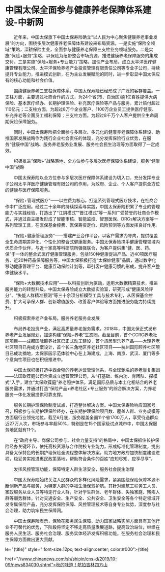 # 中国太保全面参与健康养老保障体系建设-中新网

　　近年来，中国太保旗下中国太保寿险确立“以人民为中心聚焦健康养老事业发展”的方向，围绕多层次健康养老保障体系建设来布局资源。一是实施“保险全领域”策略，深耕保险主业，全面参与健康养老保障三支柱业务领域服务。二是实施“保险+服务”策略，以保险为纽带整合市场资源，推进健康养老保障服务的集成交付。三是实施“保险+服务+专业能力”策略，加快产业布局，成立太平洋医疗健康管理有限公司、太平洋保险养老产业投资管理有限责任公司等专业子公司，持续提升专业能力，推进模式创新，在为主业发展赋能的同时，进一步彰显中国太保应有的核心功能和社会价值。

　　围绕健康养老三支柱保障体系，中国太保寿险已经形成了广泛的客群覆盖。一支柱方面，主要通过社商合作的方式，为24个省(市、自治区)逾1亿百姓提供大病保险、基本医疗经办、长期护理保险、补充医疗保险等产品与服务，累计赔付超过110亿元；二支柱方面，为超过8万个企业客户、1100万企业员工提供医疗健康、补充养老等全面员工福利保障；三支柱方面，为超过8千万个人客户提供全生命周期保险保障服务。

　　同时，中国太保寿险把全面参与多层次、多元化的健康养老保障体系建设、助推国家发展战略作为践行企业社会责任的体现，充分发挥保险行业优势，在服务“健康中国”战略、服务养老服务业发展、服务社会民生治理等方面取得了一定成效。

　　积极推进“保险+”战略落地，全方位参与多层次医疗保障体系建设，服务“健康中国”战略

　　中国太保寿险以全方位参与多层次医疗保障体系建设为切入口，充分发挥专业子公司太平洋医疗健康管理有限公司的作用，为政府、企业、个人客户提供全方位的健康与医疗保障服务。

　　“保险+管理式医疗”——以控费为核心，打造系列管理式医疗技术，在社商合作中广泛应用。经过二十余年的持续探索与实践，中国太保寿险积累了专业的管理能力与实践经验，打造出了“江阴模式”“晋江模式”等一系列广受赞誉的社商合作模式，并通过自主研发形成了智能审核、智能监控、智慧医保、DRGs解决方案等一系列管理工具，在医保基金控费、医保筹资定价、风险预测等方面发挥良好作用。

　　“保险+健康管理服务”——搭建产业合作平台，以客户需求为导向，提供覆盖全生命周期差异化、个性化的整合式健康服务。中国太保寿险携手健康管理领域内优质合作伙伴，与近十家高等科研院所强强联合，为客户提供集“健、医、药、保”于一体的整合式医疗健康管理服务，包括150种健康促进产品、近40项医疗服务、近20种药品保障服务等。中国太保积极打造“太保妙健康”品牌，通过数字化移动健康管理平台、健康互动保险计划等，牵引客户健康习惯的形成，提升客户整体健康水平。

　　“保险+大数据技术应用”——以科技创新为驱动，运用大数据精算技术，推进服务能力的转型升级。中国太保寿险成立大数据实验室，研究形成“健康风险评分”、“失能人群精准预测”等三十余项分析模型工具与技术专利，从医保基金控费、扩大可承保人群、创新增值服务、改善客户体验等方面推进服务能力持续提升。

　　积极探索养老产业布局，服务养老服务业发展

　　布局养老投资产业，满足高质量养老服务需求。2018年，中国太保正式发布养老产业发展规划，加速构建“保险+养老”生态圈。截至目前，首个CCRC养老社区项目——成都国际颐养社区已正式动工建设，首个旅居型乐养产品——大理养老社区项目已完成方案设计，首个长三角地区养老社区项目——杭州国际颐养社区项目已成功摘地，太保家园示范体验中心在上海建成，上海、南京、武汉、厦门等多个意向性项目也在积极推进中。

　　中国太保积极打造中西合璧的养老运营管理体系，与全球驰名的养老康复集团——法国欧葆庭公司合资成立运营管理公司，从“打基础、练内功、育团队、探模式”入手，建立“太保欧葆庭”养老照护体系，满足国际品质与本土化相结合的养老服务需求，并通过打造“保险产品+养老社区+专业服务”的综合解决方案，为养老服务一体化发展提供可靠支撑。

　　服务长期护理保险制度试点，打造整体解决方案。中国太保寿险响应国家号召，积极参与长期护理保险经办，在长期护理保险项目数、覆盖人群、业务规模等方面居行业领先地位。截至6月底，服务覆盖全国11个省1700万人，享受待遇群众近27万人次，市场参与率超50%，特别是在15个国家级试点城市中，中国太保服务地区就有11个。

　　在“政府主导、商保公司参与、社会力量支持”的格局中，中国太保抓住长护保险经办关键环节，依托高校资源与合作院校专业能力，形成标准化管理制度，提出具备太保特色的长期护理保险全流程整体解决方案，助力地方政府加快制度建设进程，稳妥务实推进惠民政策落地，帮助符合条件的百姓“应知尽知、应享尽享”。

　　发挥风控管理功能，保障特定人群生活安全，服务社会民生治理

　　中国太保寿险始终关注人民群众的多样化风险需求，紧紧围绕保险保障本源不断创新产品与服务，为特定人群的幸福生活保驾护航。其针对建筑工程务工人员、家政服务从业人员等特定行业人群，针对学生群体、老年群体、失独家庭、残疾人群等弱势群体，针对交通安全、生产安全、公共安全、卫生安全等各个特定领域开发专属保险产品，充分发挥保险保障、风控管理技术等自身专业优势，深度参与社会治理，助力筑牢民生保障网。

　　中国太保寿险表示，保险在服务民生保障、助力国家战略实施方面具有其他行业不可替代的优势，下阶段将坚定不移走高质量发展道路，提高政治站位，继续在服务人民生活、服务社会治理、服务实体经济发挥积极功能，在服务社会治理和民生保障方面做出更大贡献。

le="{title}" style=" font-size:12px; text-align:center; color:#000">{title}

href="//www.chinanews.com/sh/shipin/cns-d/2019/10-09/news834030.shtml">秋的味道！航拍吉林四方山
